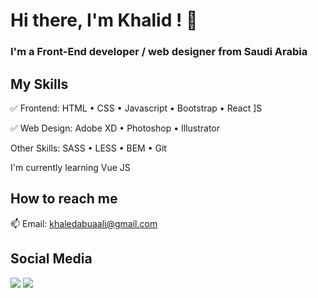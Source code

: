 <h1>Hi there, I'm Khalid ! 👋 </h1>
<h3>I'm a Front-End developer / web designer from Saudi Arabia</h3>

## My Skills
:white_check_mark: Frontend: HTML • CSS • Javascript • Bootstrap • React ]S

:white_check_mark: Web Design: Adobe XD • Photoshop • Illustrator

Other Skills: SASS • LESS • BEM • Git

I'm currently learning Vue JS

## How to reach me
📫 Email: khaledabuaali@gmail.com

## Social Media
<a href="https://www.behance.net/khaledabuaali" rel="nofollow"><img src="https://img.shields.io/badge/Behance-0054F7?style=for-the-badge&logo=behance&logoColor=white"></a>
<a href="https://www.linkedin.com/in/khalid-abuaali/" rel="nofollow"><img src="https://img.shields.io/badge/LinkedIn-0077B5?style=for-the-badge&logo=linkedin&logoColor=white"></a>

